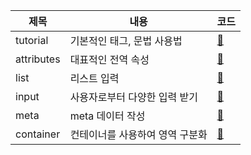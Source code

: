 | 제목         | 내용                | 코드|
|------------|-------------------|------------|
| tutorial   | 기본적인 태그, 문법 사용법   |[📄](https://github.com/Dohynghyng/HTML-study/blob/main/tutorial.html)|
| attributes | 대표적인 전역 속성        |[📄](https://github.com/Dohynghyng/HTML-study/blob/main/attributes.html)|
| list       | 리스트 입력            |[📄](https://github.com/Dohynghyng/HTML-study/blob/main/list.html)|
| input      | 사용자로부터 다양한 입력 받기  |[📄](https://github.com/Dohynghyng/HTML-study/blob/main/input.html)|
| meta       | meta 데이터 작성       |[📄](https://github.com/Dohynghyng/HTML-study/blob/main/meta.html)|
| container  | 컨테이너를 사용하여 영역 구분화 |[📄](https://github.com/Dohynghyng/HTML-study/blob/main/container.html)|
